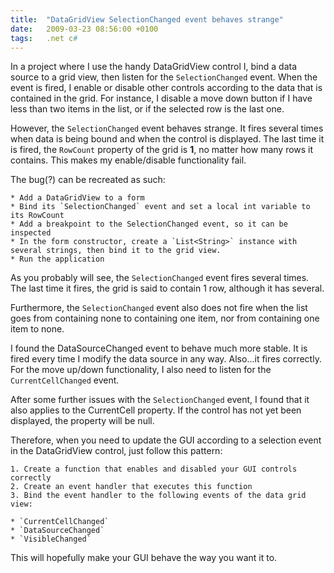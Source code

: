 ```yaml
---
title:  "DataGridView SelectionChanged event behaves strange"
date:   2009-03-23 08:56:00 +0100
tags:	.net c#
---
```



In a project where I use the handy DataGridView control I, bind a data source to
a grid view, then listen for the `SelectionChanged` event. When the event is fired,
I enable or disable other controls according to the data that is contained in the
grid. For instance, I disable a move down button if I have less than two items in
the list, or if the selected row is the last one.

However, the `SelectionChanged` event behaves strange. It fires several times when
data is being bound and when the control is displayed. The last time it is fired,
the `RowCount` property of the grid is **1**, no matter how many rows it contains.
This makes my enable/disable functionality fail.

The bug(?) can be recreated as such:

	* Add a DataGridView to a form
	* Bind its `SelectionChanged` event and set a local int variable to its RowCount
	* Add a breakpoint to the SelectionChanged event, so it can be inspected
	* In the form constructor, create a `List<String>` instance with several strings, then bind it to the grid view.
	* Run the application

As you probably will see, the `SelectionChanged` event fires several times. The
last time it fires, the grid is said to contain 1 row, although it has several.

Furthermore, the `SelectionChanged` event also does not fire when the list goes
from containing none to containing one item, nor from containing one item to none.

I found the DataSourceChanged event to behave much more stable. It is fired every
time I modify the data source in any way. Also...it fires correctly. For the move
up/down functionality, I also need to listen for the `CurrentCellChanged` event.

After some further issues with the `SelectionChanged` event, I found that it also
applies to the CurrentCell property. If the control has not yet been displayed, the
property will be null.

Therefore, when you need to update the GUI according to a selection event in the
DataGridView control, just follow this pattern:

	1. Create a function that enables and disabled your GUI controls correctly
	2. Create an event handler that executes this function
	3. Bind the event handler to the following events of the data grid view:

	* `CurrentCellChanged`
	* `DataSourceChanged`
	* `VisibleChanged`

This will hopefully make your GUI behave the way you want it to.